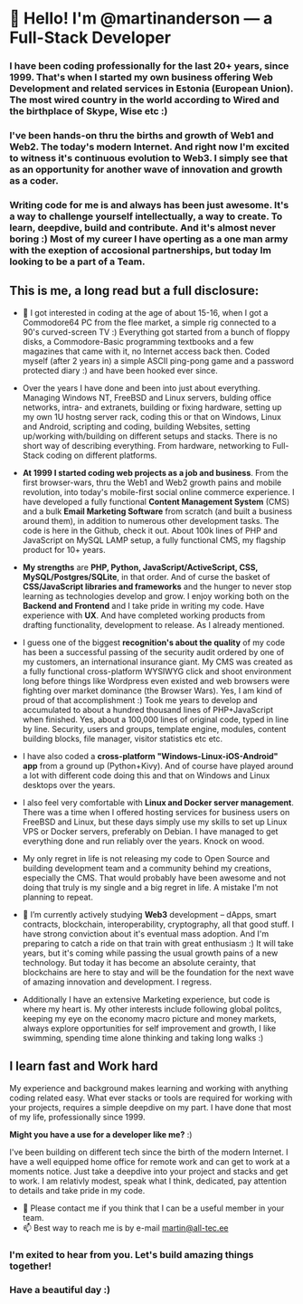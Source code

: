 # 👋 Hello! I'm @martinanderson — a **Full-Stack Developer**

### I have been coding professionally for the last 20+ years, since 1999. That's when I started my own business offering Web Development and related services in Estonia (European Union). The most wired country in the world according to Wired and the birthplace of Skype, Wise etc :)

### I've been hands-on thru the births and growth of Web1 and Web2. The today's modern Internet. And right now I'm excited to witness it's continuous evolution to **Web3**. I simply see that as an opportunity for another wave of innovation and growth as a coder. 

### Writing code for me is and always has been just awesome. It's a way to challenge yourself intellectually, a way to create. To learn, deepdive, build and contribute. And it's almost never boring :) Most of my cureer I have operting as a one man army with the exeption of accosional partnerships, but today Im looking to be a part of a Team.

## This is me, a long read but a full disclosure:

- 👀 I got interested in coding at the age of about 15-16, when I got a Commodore64 PC from the flee market, a simple rig connected to a 90's curved-screen TV :)  Everything got started from a bunch of floppy disks, a Commodore-Basic programming textbooks and a few magazines that came with it, no Internet access back then. Coded myself (after 2 years in) a simple ASCII ping-pong game and a password protected diary :) and have been hooked ever since. 

- Over the years I have done and been into just about everything. Managing Windows NT, FreeBSD and Linux servers, bulding office networks, intra- and extranets, building or fixing hardware, setting up my own 1U hostng server rack, coding this or that on Windows, Linux and Android, scripting and coding, building Websites, setting up/working with/building on different setups and stacks. There is no short way of describing everything. From hardware, networking to Full-Stack coding on different platforms.

- **At 1999 I started coding web projects as a job and business**. From the first browser-wars, thru the Web1 and Web2 growth pains and mobile revolution, into today's mobile-first social online commerce experience. I have developed a fully functional **Content Management System** (CMS) and a bulk **Email Marketing Software** from scratch (and built a business around them), in addition to numerous other development tasks. The code is here in the Github, check it out. About 100k lines of PHP and JavaScript on MySQL LAMP setup, a fully functional CMS, my flagship product for 10+ years.

- **My strengths** are **PHP, Python, JavaScript/ActiveScript, CSS, MySQL/Postgres/SQLite**, in that order. And of curse the basket of **CSS/JavaScript libraries and frameworks** and the hunger to never stop learning as technologies develop and grow. I enjoy working both on the **Backend and Frontend** and I take pride in writing my code. Have experience with **UX**. And have completed working products from drafting functionality, development to release. As I already mentioned.

- I guess one of the biggest **recognition's about the quality** of my code has been a successful passing of the security audit ordered by one of my customers, an international insurance giant. My CMS was created as a fully functional cross-platform WYSIWYG click and shoot environment long before things like Wordpress even existed and web browsers were fighting over market dominance (the Browser Wars). Yes, I am kind of proud of that accomplishment :) Took me years to develop and accumulated to about a hundred thousand lines of PHP+JavaScript when finished. Yes, about a 100,000 lines of original code, typed in line by line. Security, users and groups, template engine, modules, content building blocks, file manager, visitor statistics etc etc.

- I have also coded a **cross-platform "Windows-Linux-iOS-Android" app** from a ground up (Python+Kivy). And of course have played around a lot with different code doing this and that on Windows and Linux desktops over the years.  

- I also feel very comfortable with **Linux and Docker server management**. There was a time when I offered hosting services for business users on FreeBSD and Linux, but these days simply use my skills to set up Linux VPS or Docker servers, preferably on Debian. I have managed to get everything done and run reliably over the years. Knock on wood.

- My only regret in life is not releasing my code to Open Source and building development team and a community behind my creations, especially the CMS. That would probably have been awesome and not doing that truly is my single and a big regret in life. A mistake I'm not planning to repeat. 

- 🌱 I’m currently actively studying **Web3** development – dApps, smart contracts, blockchain, interoperability, cryptography, all that good stuff. I have strong conviction about it's eventual mass adoption. And I'm preparing to catch a ride on that train with great enthusiasm :) It will take years, but it's coming while passing the usual growth pains of a new technology. But today it has become an absolute cerainty, that blockchains are here to stay and will be the foundation for the next wave of amazing innovation and development. I regress.

- Additionally I have an extensive Marketing experience, but code is where my heart is. My other interests include following global politcs, keeping my eye on the economy macro picture and money markets, always explore opportunities for self improvement and growth, I like swimming, spending time alone thinking and taking long walks :)

## I learn fast and Work hard

My experience and background makes learning and working with anything coding related easy. What ever stacks or tools are required for working with your projects, requires a simple deepdive on my part. I have done that most of my life, professionally since 1999. 

**Might you have a use for a developer like me?** :) 

I've been building on different tech since the birth of the modern Internet. I have a well equipped home office for remote work and can get to work at a moments notice. Just take a deepdive into your project and stacks and get to work. I am relativly modest, speak what I think, dedicated, pay attention to details and take pride in my code.

- 💞️ Please contact me if you think that I can be a useful member in your team. 
- 📫 Best way to reach me is by e-mail martin@all-tec.ee 

### I'm exited to hear from you. Let's build amazing things together!
### Have a beautiful day :)
